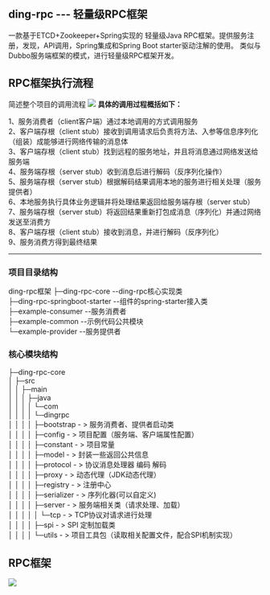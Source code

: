 ## **ding-rpc --- 轻量级RPC框架**  
一款基于ETCD+Zookeeper+Spring实现的
轻量级Java RPC框架。提供服务注册，发现，API调用，Spring集成和Spring Boot starter驱动注解的使用。
类似与Dubbo服务端框架的模式，进行轻量级RPC框架开发。
## **RPC框架执行流程**  
简述整个项目的调用流程
![](https://s3.bmp.ovh/imgs/2024/08/08/acc2e7dbc76eba63.png)
**具体的调用过程概括如下：**

1、服务消费者（client客户端）通过本地调用的方式调用服务  
2、客户端存根（client stub）接收到调用请求后负责将方法、入参等信息序列化（组装）成能够进行网络传输的消息体  
3、客户端存根（client stub）找到远程的服务地址，并且将消息通过网络发送给服务端  
4、服务端存根（server stub）收到消息后进行解码（反序列化操作）  
5、服务端存根（server stub）根据解码结果调用本地的服务进行相关处理（服务提供者）  
6、本地服务执行具体业务逻辑并将处理结果返回给服务端存根（server stub）    
7、服务端存根（server stub）将返回结果重新打包成消息（序列化）并通过网络发送至消费方  
8、客户端存根（client stub）接收到消息，并进行解码（反序列化）  
9、服务消费方得到最终结果

---
### 项目目录结构
ding-rpc框架
├─ding-rpc-core	--ding-rpc核心实现类  
├─ding-rpc-springboot-starter	--组件的spring-starter接入类  
├─example-consumer	--服务消费者  
├─example-common	--示例代码公共模块  
└─example-provider	--服务提供者  
### 核心模块结构
├─ding-rpc-core  
│  ├─src  
│  │  ├─main  
│  │  │  ├─java  
│  │  │  │  └─com  
│  │  │  │      └─dingrpc  
│  │  │  │          ├─bootstrap                  - > 服务消费者、提供者启动类   
│  │  │  │          ├─config                     - > 项目配置（服务端、客户端属性配置）   
│  │  │  │          ├─constant                   - > 项目常量  
│  │  │  │          ├─model                      - > 封装一些返回公共信息   
│  │  │  │          ├─protocol                   - > 协议消息处理器 编码 解码  
│  │  │  │          ├─proxy                      - > 动态代理（JDK动态代理）  
│  │  │  │          ├─registry                   - > 注册中心  
│  │  │  │          ├─serializer                 - > 序列化器(可以自定义)  
│  │  │  │          ├─server                     - > 服务端相关类（请求处理、加载）  
│  │  │  │          │  └─tcp                     - > TCP协议对请求进行处理  
│  │  │  │          ├─spi                        - > SPI 定制加载类  
│  │  │  │          └─utils                      - > 项目工具包（读取相关配置文件，配合SPI机制实现）  

## RPC框架
![](https://s3.bmp.ovh/imgs/2024/08/08/d3ccb4d78012a8db.jpg)






